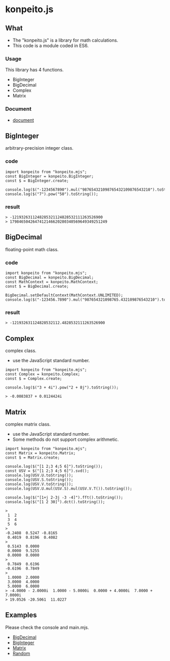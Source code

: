 # konpeito.js #

## What
- The "konpeito.js" is a library for math calculations.
- This code is a module coded in ES6.

### Usage
This library has 4 functions.
- BigInteger
- BigDecimal
- Complex
- Matrix

### Document
- [document](https://natade-jp.github.io/konpeito/doc/)

## BigInteger
arbitrary-precision integer class.

### code
```
import konpeito from "konpeito.mjs";
const BigInteger = konpeito.BigInteger;
const $ = BigInteger.create;

console.log($("-1234567890").mul("987654321098765432109876543210").toString());
console.log($("7").pow("50").toString());
```

### result
```
> -1219326311248285321124828532111263526900
> 1798465042647412146620280340569649349251249
```

## BigDecimal
floating-point math class.

### code
```
import konpeito from "konpeito.mjs";
const BigDecimal = konpeito.BigDecimal;
const MathContext = konpeito.MathContext;
const $ = BigDecimal.create;

BigDecimal.setDefaultContext(MathContext.UNLIMITED);
console.log($("-123456.7890").mul("987654321098765.432109876543210").toString());
```

### result
```
> -121932631124828532112.4828532111263526900
```

## Complex
complex class.
- use the JavaScript standard number.

```
import konpeito from "konpeito.mjs";
const Complex = konpeito.Complex;
const $ = Complex.create;

console.log($("3 + 4i").pow("2 + 8j").toString());
```
```
> -0.0083837 + 0.0124424i
```

## Matrix
complex matrix class.
- use the JavaScript standard number.
- Some methods do not support complex arithmetic.

```
import konpeito from "konpeito.mjs";
const Matrix = konpeito.Matrix;
const $ = Matrix.create;

console.log($("[1 2;3 4;5 6]").toString());
const USV = $("[1 2;3 4;5 6]").svd();
console.log(USV.U.toString());
console.log(USV.S.toString());
console.log(USV.V.toString());
console.log(USV.U.mul(USV.S).mul(USV.V.T()).toString());

console.log($("[1+j 2-3j -3 -4]").fft().toString());
console.log($("[1 2 30]").dct().toString());
```
```
>
 1  2
 3  4
 5  6
> 
-0.2408  0.5247 -0.8165
 0.4019  0.8196  0.4082
> 
 0.5143  0.0000
 0.0000  9.5255
 0.0000  0.0000
> 
 0.7849  0.6196
-0.6196  0.7849
> 
 1.0000  2.0000
 3.0000  4.0000
 5.0000  6.0000
> -4.0000 - 2.0000i  1.0000 - 5.0000i  0.0000 + 4.0000i  7.0000 + 7.0000i
> 19.0526 -20.5061  11.0227
```

## Examples

Please check the console and main.mjs.
- [BigDecimal](../examples/demos/BigDecimal/)
- [BigInteger](https://natade-jp.github.io/konpeito/doc/examples/demos/BigInteger/)
- [Matrix](https://natade-jp.github.io/konpeito/doc/examples/demos/Matrix/)
- [Random](https://natade-jp.github.io/konpeito/doc/examples/demos/Random/)
